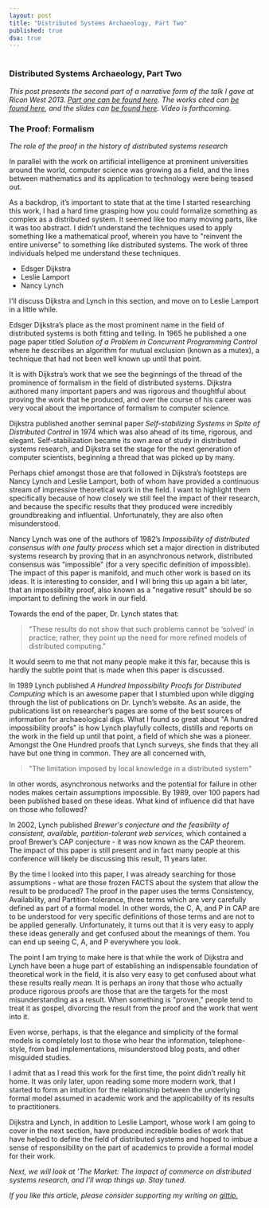 ```yaml
---
layout: post
title: "Distributed Systems Archaeology, Part Two"
published: true
dsa: true
---
```

# 
# 
### Distributed Systems Archaeology, Part Two

*This post presents the second part of a narrative form of the talk I gave at Ricon West 2013. <a href="http://michaelrbernste.in/2013/11/19/distributed-systems-archaeology-part-one.html">Part one can be found here</a>. The works cited can <a href="http://michaelrbernste.in/2013/11/06/distributed-systems-archaeology-works-cited.html">be found here</a>, and the slides can <a href="https://speakerdeck.com/mrb/distributed-systems-archaeology">be found here</a>. Video is forthcoming.*

### The Proof: Formalism

*The role of the proof in the history of distributed systems research*

In parallel with the work on artificial intelligence at prominent universities around the world, computer science was growing as a field, and the lines between mathematics and its application to technology were being teased out.

As a backdrop, it’s important to state that at the time I started researching this work, I had a hard time grasping how you could formalize something as complex as a distributed system. It seemed like too many moving parts, like it was too abstract. I didn’t understand the techniques used to apply something like a mathematical proof, wherein you have to "reinvent the entire universe" to something like distributed systems. The work of three individuals helped me understand these techniques. 

* Edsger Dijkstra
* Leslie Lamport
* Nancy Lynch

I'll discuss Dijkstra and Lynch in this section, and move on to Leslie Lamport in a little while.

Edsger Dijkstra’s place as the most prominent name in the field of distributed systems is both fitting and telling. In 1965 he published a one page paper titled *Solution of a Problem in Concurrent Programming Control* where he describes an algorithm for mutual exclusion (known as a mutex), a technique that had not been well known up until that point.

It is with Dijkstra’s work that we see the beginnings of the thread of the prominence of formalism in the field of distributed systems. Dijkstra authored many important papers and was rigorous and thoughtful about proving the work that he produced, and over the course of his career was very vocal about the importance of formalism to computer science.

Dijkstra published another seminal paper *Self-stabilizing Systems in Spite of Distributed Control* in 1974 which was also ahead of its time, rigorous, and elegant. Self-stabilization became its own area of study in distributed systems research, and Dijkstra set the stage for the next generation of computer scientists, beginning a thread that was picked up by many.

Perhaps chief amongst those are that followed in Dijkstra’s footsteps are Nancy Lynch and Leslie Lamport, both of whom have provided a continuous stream of impressive theoretical work in the field. I want to highlight them specifically because of how closely we still feel the impact of their research, and because the specific results that they produced were incredibly groundbreaking and influential. Unfortunately, they are also often misunderstood.

Nancy Lynch was one of the authors of 1982’s *Impossibility of distributed consensus with one faulty process* which set a major direction in distributed systems research by proving that in an asynchronous network, distributed consensus was "impossible" (for a very specific definition of impossible). The impact of this paper is manifold, and much other work is based on its ideas. It is interesting to consider, and I will bring this up again a bit later, that an impossibility proof, also known as a "negative result" should be so important to defining the work in our field.

Towards the end of the paper, Dr. Lynch states that:

> "These results do not show that such problems cannot be ‘solved’ in practice; rather, they point up the need for more refined models of distributed computing."

It would seem to me that not many people make it this far, because this is hardly the subtle point that is made when this paper is discussed.

In 1989 Lynch published *A Hundred Impossibility Proofs for Distributed Computing* which is an awesome paper that I stumbled upon while digging through the list of publications on Dr. Lynch’s website. As an aside, the publications list on researcher’s pages are some of the best sources of information for archaeological digs. What I found so great about "A hundred impossibility proofs" is how Lynch playfully collects, distills and reports on the work in the field up until that point, a field of which she was a pioneer. Amongst the One Hundred proofs that Lynch surveys, she finds that they all have but one thing in common. They are all concerned with,

> "The limitation imposed by local knowledge in a distributed system"

In other words, asynchronous networks and the potential for failure in other nodes makes certain assumptions impossible. By 1989, over 100 papers had been published based on these ideas. What kind of influence did that have on those who followed?

In 2002, Lynch published *Brewer's conjecture and the feasibility of consistent, available, partition-tolerant web services,* which contained a proof Brewer’s CAP conjecture - it was now known as the CAP theorem. The impact of this paper is still present and in fact many people at this conference will likely be discussing this result, 11 years later. 

By the time I looked into this paper, I was already searching for those assumptions - what are those frozen FACTS about the system that allow the result to be produced? The proof in the paper uses the terms Consistency, Availability, and Partition-tolerance, three terms which are very carefully defined as part of a formal model. In other words, the C, A, and P in CAP are to be understood for very specific definitions of those terms and are not to be applied generally. Unfortunately, it turns out that it is very easy to apply these ideas generally and get confused about the meanings of them. You can end up seeing C, A, and P everywhere you look.

The point I am trying to make here is that while the work of Dijkstra and Lynch have been a huge part of establishing an indispensable foundation of theoretical work in the field, it is also very easy to get confused about what these results really *mean.* It is perhaps an irony that those who actually produce rigorous proofs are those that are the targets for the most misunderstanding as a result. When something is "proven," people tend to treat it as gospel, divorcing the result from the proof and the work that went into it.

Even worse, perhaps, is that the elegance and simplicity of the formal models is completely lost to those who hear the information, telephone-style, from bad implementations, misunderstood blog posts, and other misguided studies.

I admit that as I read this work for the first time, the point didn’t really hit home. It was only later, upon reading some more modern work, that I started to form an intuition for the relationship between the underlying formal model assumed in academic work and the applicability of its results to practitioners.

Dijkstra and Lynch, in addition to Leslie Lamport, whose work I am going to cover in the next section, have produced incredible bodies of work that have helped to define the field of distributed systems and hoped to imbue a sense of responsibility on the part of academics to provide a formal model for their work.

*Next, we will look at 'The Market: The impact of commerce on distributed systems research, and I'll wrap things up. Stay tuned.*

*If you like this article, please consider supporting my writing on <a href="https://www.gittip.com/mrb_bk/">gittip.</a>*
